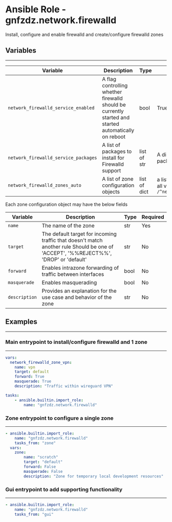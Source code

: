 # Ansible Role - gnfzdz.network.firewalld

Install, configure and enable firewalld and create/configure firewalld zones

## Variables
-------

Variable | Description | Type | Default
-------- | ----------- | -------- | --------
`network_firewalld_service_enabled` | A flag controlling whether firewalld should be currently started and started automatically on reboot | bool | True
`network_firewalld_service_packages` | A list of packages to install for Firewalld support | list of str | A distribution specific list of packages
`network_firewalld_zones_auto` | A list of zone configuration objects | list of dict | a list containing the contents of all variables matching `/^network_firewalld_zone_.*$/`

Each zone configuration object may have the below fields

Variable | Description | Type | Required
-------- | ----------- | -------- | --------
`name` | The name of the zone | str | Yes
`target` | The default target for incoming traffic that doesn't match another rule Should be one of 'ACCEPT', '%%REJECT%%', 'DROP' or 'default' | str | No
`forward` | Enables intrazone forwarding of traffic between interfaces | bool | No
`masquerade` | Enables masquerading | bool | No
`description` | Provides an explanation for the use case and behavior of the zone | str | No

## Examples
-------

### Main entrypoint to install/configure firewalld and 1 zone
-------

```yaml
vars:
  network_firewalld_zone_vpn:
    name: vpn
    target: default
    forward: True
    masquerade: True
    description: "Traffic within wireguard VPN"

tasks:
    - ansible.builtin.import_role:
        name: "gnfzdz.network.firewalld"

```

### Zone entrypoint to configure a single zone
-------
```yaml
- ansible.builtin.import_role:
    name: "gnfzdz.network.firewalld"
    tasks_from: "zone"
  vars:
    zone:
        name: "scratch"
        target: "default"
        forward: False
        masquerade: False
        description: "Zone for temporary local development resources"
```

### Gui entrypoint to add supporting functionality
-------
```yaml
- ansible.builtin.import_role:
    name: "gnfzdz.network.firewalld"
    tasks_from: "gui"
```

